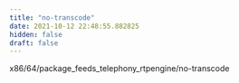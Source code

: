 ```yaml
---
title: "no-transcode"
date: 2021-10-12 22:48:55.882825
hidden: false
draft: false
---
```


x86/64/package_feeds_telephony_rtpengine/no-transcode

